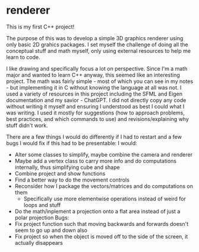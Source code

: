 # renderer
This is my first C++ project!

The purpose of this was to develop a simple 3D graphics renderer using only basic 2D grahics packages. I set myself the challenge of doing all the conceptual stuff and math myself, only using external resources to help me learn to code.

I like drawing and specifically focus a lot on perspective. Since I'm a math major and wanted to learn C++ anyway, this seemed like an interesting project. The math was fairly simple - most of which you can see in my notes - but implementing it in C without knowing the language at all was not. I used a variety of resources in this project including the SFML and Eigen documentation and my savior - ChatGPT. I did not directly copy any code without writing it myself and ensuring I understood as best I could what I was writing. I used it mostly for suggestions (how to approach problems, best practices, and which commands to use) and revisions/explaining why stuff didn't work.

There are a few things I would do differently if I had to restart and a few bugs I would fix if this had to be presentable:
I would:
  - Alter some classes to simplify, maybe combine the camera and renderer
  - Maybe add a vertex class to carry more info and do computations internally, thus simplifying cube and shape
  - Combine project and show functions
  - Find a better way to do the movement controls
  - Reconsider how I package the vectors/matrices and do computations on them
    - Specifically use more elementwise operations instead of weird for loops and stuff
  - Do the math/inplement a projection onto a flat area instead of just a polar projection
  Bugs:
  - Fix project function such that moving backwards and forwards doesn't seem to go up and down also
  - Fix project so when the object is moved off to the side of the screen, it actually disappears

